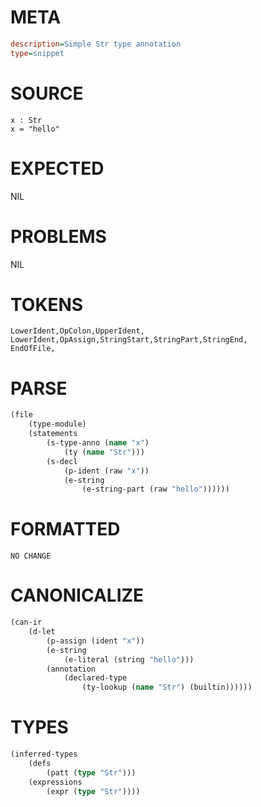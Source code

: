 # META
~~~ini
description=Simple Str type annotation
type=snippet
~~~
# SOURCE
~~~roc
x : Str
x = "hello"
~~~
# EXPECTED
NIL
# PROBLEMS
NIL
# TOKENS
~~~zig
LowerIdent,OpColon,UpperIdent,
LowerIdent,OpAssign,StringStart,StringPart,StringEnd,
EndOfFile,
~~~
# PARSE
~~~clojure
(file
	(type-module)
	(statements
		(s-type-anno (name "x")
			(ty (name "Str")))
		(s-decl
			(p-ident (raw "x"))
			(e-string
				(e-string-part (raw "hello"))))))
~~~
# FORMATTED
~~~roc
NO CHANGE
~~~
# CANONICALIZE
~~~clojure
(can-ir
	(d-let
		(p-assign (ident "x"))
		(e-string
			(e-literal (string "hello")))
		(annotation
			(declared-type
				(ty-lookup (name "Str") (builtin))))))
~~~
# TYPES
~~~clojure
(inferred-types
	(defs
		(patt (type "Str")))
	(expressions
		(expr (type "Str"))))
~~~
